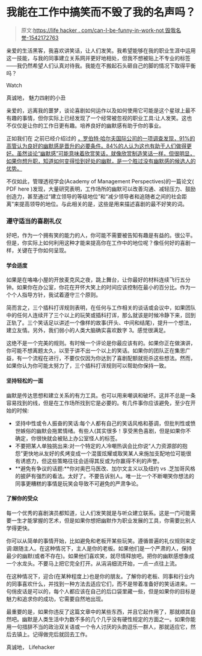 # 我能在工作中搞笑而不毁了我的名声吗？

> 原文:[https://life hacker . com/can-I-be-funny-in-work-not 毁我名誉-1542172763](https://lifehacker.com/can-i-be-funny-at-work-without-ruining-my-reputation-1542172763)

亲爱的生活黑客，我喜欢讲笑话，让人们发笑。我希望能够在我的职业生涯中运用这一技能，与我的同事建立关系网并更好地相处，但我不想被贴上不专业的标签——我仍然希望人们认真对待我。我能在不搬起石头砸自己的脚的情况下取得平衡吗？

Watch

真诚地，
魅力四射的小丑

亲爱的，远离我的噩梦，谈论喜剧如何运作以及如何使用它可能是这个星球上最不有趣的事情，但你实际上已经发现了一个经常被忽视的职业工具:让人发笑。这也不仅仅是让你的工作日更有趣。培养良好的幽默感有助于你的事业。

正如我们在 之前已经介绍过的 [，罗伯特·哈尔夫国际公司的一项调查发现，91%的高管认为良好的幽默感是晋升的必要条件。84%的人认为这也有助于人们做得更好。虽然谈论“幽默感”可能意味着欣赏笑话，就像欣赏制造笑话一样，但很明显，如果你想升职，知道如何变得恰到好处的幽默，是一个胜过没有幽默感的候选人的优势。](https://lifehacker.com/be-funny-at-work-its-good-for-you-500022176)

不仅如此，管理透视学会(Academy of Management Perspectives)的一篇论文( PDF here )发现，大量研究表明，工作场所的幽默可以改善沟通、减轻压力、鼓励创造力，甚至通过“建立领导的等级地位”和“减少领导者和追随者之间的社会距离”来提高领导的地位。与此相关的是，这些是用来描述喜剧的最不好笑的词。

### 遵守适当的喜剧礼仪

好吧，作为一个拥有笑的能力的人，你可能不需要被告知有趣是有益的。很公平。但是，你实际上如何利用这种才能来提高你在工作中的地位呢？像任何好的喜剧一样，关键在于你如何呈现。

#### 学会适度

如果是在咯咯小屋的开放麦克风之夜，跳上舞台，让你最好的材料连续飞行五分钟。如果你在办公室，你花在开怀大笑上的时间应该控制在最小的百分比。作为一个个人指导方针，我试着遵守三个原则。

简而言之，三个插科打诨规则表明，在任何与工作相关的谈话或会议中，如果团队中的任何人连续开了三个以上的玩笑或插科打诨，那么就该是时候冷静下来，回到正轨了。三个笑话足以讲述一个像样的故事(开头、中间和结尾)，提升一个想法，建立友情。另外，我们弱小的人类大脑确实喜欢数字 3。感觉很满足。

这绝不是一个完美的规则。有时候一个评论是你最应该有的。如果你正在做演讲，你可能不想离题太久，以至于讲不出一个以上的笑话。如果你的团队正在集思广益，有一个流程在进行，不要仅仅因为你达到了喜剧配额就扼杀这些想法。然而，如果你认为你可能太努力了，三个插科打诨规则可以帮助你保持一致。

#### 坚持轻松的一面

幽默是传达思想和建立关系的有力工具。也可以用来嘲讽和破坏。这并不总是一条容易找到的线，但是在工作场所找到它是必要的。有几件事你应该避免，至少在开始的时候:

*   坚持中性或令人振奋的笑话:每个人都有自己的笑话风格和基调，但批判性或愤世嫉俗的幽默会拖累情绪。有些人(其实很多！享受黑色喜剧，但是如果你不确定，你很快就会被贴上办公室怪人的标签。
*   不要把某人单独挑出来:对一个特定的人冷嘲热讽会比你说“人力资源部的抱怨”更快地从友好的炙烤变成一个混蛋炫耀或取笑某人来施加支配地位可能很有诱惑力，但这些策略往往会适得其反或为你赢得不利的声誉。
*   **避免有争议的话题:**你对奥巴马医改、加尔文主义以及纽约 vs .芝加哥风格的披萨有强烈的看法。太好了。不要告诉别人。唯一比一个不断嘲笑你想法的同事更糟糕的事情是玩笑会导致不可避免的严肃争论。

#### 了解你的受众

每一个优秀的喜剧演员都知道，让人们发笑就是与听众建立联系。这是一门可能需要一生才能掌握的艺术，但是如果你想把幽默作为职业发展的工具，你需要比别人学得更快。

你可以从简单的事情开始，比如避免和老板开某些玩笑。遵循普遍的礼仪规则来定调:跟随主人。在这种情况下，主人是你的老板。如果他们是一个严肃的人，保持最少的幽默(或者不存在)。如果他们喜欢笑，就尽情释放吧。把你的幽默感想象成一个水龙头。不要马上把它完全打开。从涓涓细流开始，一点一点往上流。

在这种情况下，迎合(在某种程度上)也是你的朋友。了解你的老板、同事和行业内的同事喜欢什么，并找到一种方法去适应它们，而不是带着准备好的笑话进来。一句俏皮话是可以的，每个人都应该在自己的后口袋里藏一些，但是如果你的目标是魅力和追求你的成功，它需要自然地出现。

最重要的是，如果你违反了这篇文章中的某些东西，并且它起作用了，那就顺其自然吧。幽默是人类生活中为数不多的几个几乎没有硬性规定的方面之一。如果你能用一句措辞不当的政治双关语或一个令人讨厌的头韵逗乐一群人，那就适应它，然后去镇上。记得做完后就回去工作。

真诚地，
Lifehacker